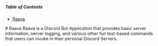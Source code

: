 ##### Table of Contents
* [Raava](#raava)

<a name="raava"/>
# Raava
Raava is a Discord Bot Application that provides basic server information, server logging, and various other fun text-based commands that users can invoke in their personal Discord Servers.


